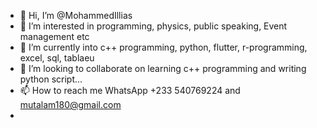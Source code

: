 - 👋 Hi, I’m @MohammedIllias
- 👀 I’m interested in programming, physics, public speaking, Event management etc 
- 🌱 I’m currently into c++ programming, python, flutter, r-programming,  excel, sql, tablaeu
- 💞️ I’m looking to collaborate on learning c++ programming and writing python script...
- 📫 How to reach me WhatsApp +233 540769224 and mutalam180@gmail.com
- 

<!---
MohammedIllias/MohammedIllias is a ✨ special ✨ repository because its `README.md` (this file) appears on your GitHub profile.
You can click the Preview link to take a look at your changes.
--->
